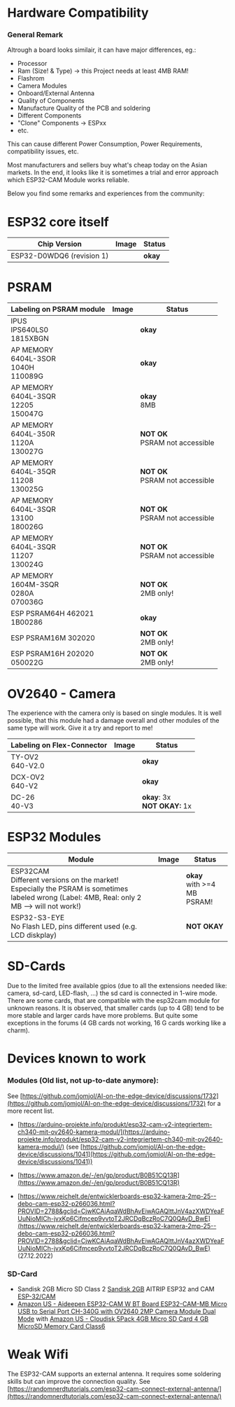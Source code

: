 # Hardware Compatibility

### General Remark
Altrough a board looks similair, it can have major differences, eg.:

- Processor
- Ram (Size! & Type) -> this Project needs at least 4MB RAM!
- Flashrom
- Camera Modules
- Onboard/External Antenna
- Quality of Components
- Manufacture Quality of the PCB and soldering
- Different Components
- "Clone" Components -> ESPxx
- etc.

This can cause different Power Consumption, Power Requirements, compatibility issues, etc.

Most manufacturers and sellers buy what's cheap today on the Asian markets. In the end, it looks like it is sometimes a trial and error approach which ESP32-CAM Module works reliable.

Below you find some remarks and experiences from the community:

# ESP32 core itself

| Chip Version              | Image | Status   |
| ------------------------- | ----- | -------- |
| ESP32-D0WDQ6 (revision 1) |       | **okay** |

# PSRAM

| Labeling on PSRAM module                       | Image | Status                    |
| ---------------------------------------------- | ----- | ------------------------- |
| IPUS<br/>IPS640LS0<br/>1815XBGN                |       | **okay**                  |
| AP MEMORY<br/>6404L-3SOR<br/>1040H<br/>110089G |       | **okay**                  |
| AP MEMORY<br/>6404L-3SQR<br/>12205<br/>150047G |       | **okay**<br />8MB              |
| AP MEMORY<br/>6404L-350R<br/>1120A<br/>130027G |       | **NOT OK**<br />PSRAM not accessible|
| AP MEMORY<br/>6404L-35QR<br/>11208<br/>130025G |       | **NOT OK**<br />PSRAM not accessible|
| AP MEMORY<br/>6404L-3SQR<br/>13100<br/>180026G|       | **NOT OK**<br />PSRAM not accessible|
| AP MEMORY<br/>6404L-3SQR<br/>11207<br/>130024G|       | **NOT OK**<br />PSRAM not accessible|
| AP MEMORY<br/>1604M-3SQR<br/>0280A<br/>070036G|       | **NOT OK**<br />2MB only!  |
| ESP PSRAM64H 462021<br/>1B00286                |       | **okay**                  |
| ESP PSRAM16M 302020<br/>                       |       | **NOT OK**<br />2MB only! |
| ESP PSRAM16H 202020<br/>050022G                |       | **NOT OK**<br />2MB only! |

# OV2640 - Camera

The experience with the camera only is based on single modules. It is well possible, that this module had a damage overall and other modules of the same type will work. Give it a try and report to me!

| Labeling on Flex-Connector | Image | Status                            |
| -------------------------- | ----- | --------------------------------- |
| TY-OV2<br/>640-V2.0        |       | **okay**                          |
| DCX-OV2<br/>640-V2         |       | **okay**                          |
| DC-26<br/>40-V3            |       | **okay**: 3x<br/>**NOT OKAY:** 1x |



# ESP32 Modules

| Module                                                       | Image | Status                         |
| ------------------------------------------------------------ | ----- | ------------------------------ |
| ESP32CAM<br/>Different versions on the market! Especially the PSRAM is sometimes labeled wrong (Label: 4MB, Real: only 2 MB --> will not work!) |       | **okay**<br />with >=4 MB PSRAM! |
| ESP32-S3-EYE<br />No Flash LED, pins different used (e.g. LCD diskplay) |       | **NOT OKAY**                   |



# SD-Cards

Due to the limited free available gpios (due to all the extensions needed like: camera, sd-card, LED-flash, ...) the sd card is connected in 1-wire mode. There are some cards, that are compatible with the esp32cam module for unknown reasons.
It is observed, that smaller cards (up to 4 GB) tend to be more stable and larger cards have more problems. But quite some exceptions in the forums (4 GB cards not working, 16 G cards working like a charm).


# Devices known to work


### Modules (Old list, not up-to-date anymore):

See [https://github.com/jomjol/AI-on-the-edge-device/discussions/1732](https://github.com/jomjol/AI-on-the-edge-device/discussions/1732) for a more recent list.

 - [https://arduino-projekte.info/produkt/esp32-cam-v2-integriertem-ch340-mit-ov2640-kamera-modul/](https://arduino-projekte.info/produkt/esp32-cam-v2-integriertem-ch340-mit-ov2640-kamera-modul/) (see [https://github.com/jomjol/AI-on-the-edge-device/discussions/1041](https://github.com/jomjol/AI-on-the-edge-device/discussions/1041))

- [https://www.amazon.de/-/en/gp/product/B0B51CQ13R](https://www.amazon.de/-/en/gp/product/B0B51CQ13R)

- [https://www.reichelt.de/entwicklerboards-esp32-kamera-2mp-25--debo-cam-esp32-p266036.html?PROVID=2788&gclid=CjwKCAiAqaWdBhAvEiwAGAQlttJnV4azXWDYeaFUuNioMICh-jvxKp6Cifmcep9vvtoT2JRCDqBczRoC7Q0QAvD_BwE](https://www.reichelt.de/entwicklerboards-esp32-kamera-2mp-25--debo-cam-esp32-p266036.html?PROVID=2788&gclid=CjwKCAiAqaWdBhAvEiwAGAQlttJnV4azXWDYeaFUuNioMICh-jvxKp6Cifmcep9vvtoT2JRCDqBczRoC7Q0QAvD_BwE) (27.12.2022)

### SD-Card
 
- Sandisk 2GB Micro SD Class 2 [Sandisk 2GB](https://www.amazon.co.uk/gp/product/B000N3LL02/ref=ppx_yo_dt_b_asin_title_o01_s00?ie=UTF8&psc=1)
AITRIP ESP32 and CAM [ESP-32/CAM](https://www.amazon.co.uk/gp/product/B08X49P8P3/ref=ppx_yo_dt_b_asin_title_o03_s00?ie=UTF8&psc=1)
- [Amazon US - Aideepen ESP32-CAM W BT Board ESP32-CAM-MB Micro USB to Serial Port CH-340G with OV2640 2MP Camera Module Dual Mode](https://www.amazon.com/gp/product/B0948ZFTQZ) with [Amazon US - Cloudisk 5Pack 4GB Micro SD Card 4 GB MicroSD Memory Card Class6](https://www.amazon.com/gp/product/B07QYTP4VN)

# Weak Wifi
The ESP32-CAM supports an external antenna. It requires some soldering skills but can improve the connection quality. See [https://randomnerdtutorials.com/esp32-cam-connect-external-antenna/](https://randomnerdtutorials.com/esp32-cam-connect-external-antenna/)
